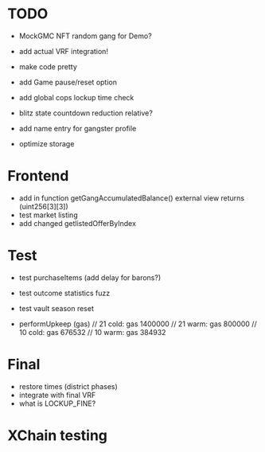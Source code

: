 
# TODO

- MockGMC NFT random gang for Demo?
- add actual VRF integration!
- make code pretty

- add Game pause/reset option
- add global cops lockup time check

- blitz state countdown reduction relative?
- add name entry for gangster profile

- optimize storage

# Frontend
- add in function getGangAccumulatedBalance() external view returns (uint256[3][3])
- test market listing
- add changed getlistedOfferByIndex


# Test
- test purchaseItems (add delay for barons?)
- test outcome statistics fuzz
- test vault season reset

- performUpkeep (gas)
    // 21 cold: gas 1400000
    // 21 warm: gas 800000
    // 10 cold: gas 676532
    // 10 warm: gas 384932

# Final
- restore times (district phases)
- integrate with final VRF
- what is LOCKUP_FINE?

# XChain testing
